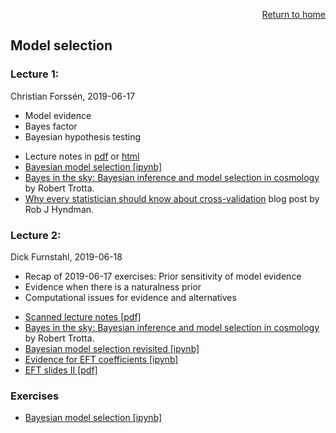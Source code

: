 <p align="right"><a href="https://nucleartalent.github.io/Bayes2019/">Return to home</a></p> 

## Model selection

### Lecture 1: 
Christian Forss&eacute;n, 2019-06-17
- Model evidence
- Bayes factor
- Bayesian hypothesis testing
* Lecture notes in [pdf](pub/model_selection-minted.pdf) or [html](pub/model_selection-bs.html)
* [Bayesian model selection [ipynb]](https://github.com/NuclearTalent/Bayes2019/blob/master/topics/model-selection/model-selection_I.ipynb)
* [Bayes in the sky: Bayesian inference and model selection in cosmology](https://arxiv.org/abs/0803.4089) by Robert Trotta.
* [Why every statistician should know about cross-validation](https://robjhyndman.com/hyndsight/crossvalidation/) blog post by Rob J Hyndman.


### Lecture 2: 
Dick Furnstahl, 2019-06-18
- Recap of 2019-06-17 exercises: Prior sensitivity of model evidence
- Evidence when there is a naturalness prior
- Computational issues for evidence and alternatives
* [Scanned lecture notes [pdf]](https://github.com/NuclearTalent/Bayes2019/blob/master/topics/model-selection/pub/Lecture_T2a_rjf.pdf)
* [Bayes in the sky: Bayesian inference and model selection in cosmology](https://arxiv.org/abs/0803.4089) by Robert Trotta.
* [Bayesian model selection revisited [ipynb]](https://github.com/NuclearTalent/Bayes2019/blob/master/topics/model-selection/model-selection_I_rjf.ipynb)
* [Evidence for EFT coefficients [ipynb]](https://github.com/NuclearTalent/Bayes2019/blob/master/topics/model-selection/NuclearTalent/Bayes2019/blob/master/topics/Evidence_for_model_EFT_coefficients.ipynb)
* [EFT slides II [pdf]](https://github.com/NuclearTalent/Bayes2019/blob/master/topics/model-selection/EFT_slides_II.pdf)

### Exercises
* [Bayesian model selection [ipynb]](https://github.com/NuclearTalent/Bayes2019/blob/master/topics/model-selection/model-selection_I.ipynb)
